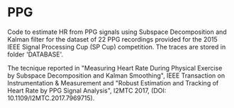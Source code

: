 # PPG
Code to estimate HR from PPG signals using Subspace Decomposition and Kalman filter
for the dataset of 22 PPG recordings provided for the 2015 IEEE Signal Processing Cup 
(SP Cup) competition. The traces are stored in folder 'DATABASE'.

The tecnique reported in "Measuring Heart Rate During Physical Exercise by Subspace 
Decomposition and Kalman Smoothing", IEEE Transaction on Instrumentation & Measurement 
and "Robust Estimation and Tracking of Heart Rate by PPG Signal Analysis", I2MTC 2017, 
(DOI: 10.1109/I2MTC.2017.7969715).
